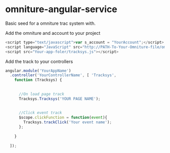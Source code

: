 omniture-angular-service
========================

Basic seed for a omniture trac system with.

Add the omniture and account to your project
```javascript
<script type="text/javascript">var s_account = "YourAccount";</script>
<script language="JavaScript" src="http://PATH-To-Your-Omniture-file/omniture.js"></script>
<script src="Your-app-foler/tracksys.js"></script>
```

Add the track to your controllers


```javascript
angular.module('YourAppName')
  .controller('YourControllerName', [ 'Tracksys',
    function (Tracksys) {
 
     
      //On load page track
      Tracksys.Tracksys('YOUR PAGE NAME');
      
      
      //Click event track
      $scope.clickFunction = function(event){
        Tracksys.trackClick('Your event name');
      };
      
    }
    
  ]);
```
